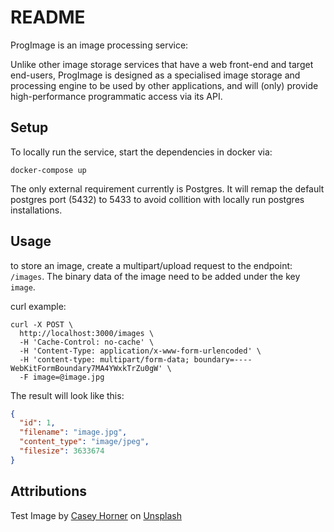 # README

ProgImage is an image processing service:

Unlike other image storage services that have a web front-end and target end-users, ProgImage is designed as a specialised image storage and processing engine to be used by other applications, and will (only) provide high-performance programmatic access via its API.

## Setup

To locally run the service, start the dependencies in docker via:

```shell
docker-compose up
```

The only external requirement currently is Postgres. It will remap the default postgres port (5432) to 5433 to avoid collition with locally run postgres installations.

## Usage

to store an image, create a multipart/upload request to the endpoint: `/images`. The binary data of the image need to be added under the key `image`.

curl example:

```shell
curl -X POST \
  http://localhost:3000/images \
  -H 'Cache-Control: no-cache' \
  -H 'Content-Type: application/x-www-form-urlencoded' \
  -H 'content-type: multipart/form-data; boundary=----WebKitFormBoundary7MA4YWxkTrZu0gW' \
  -F image=@image.jpg
```

The result will look like this:

```json
{
  "id": 1,
  "filename": "image.jpg",
  "content_type": "image/jpeg",
  "filesize": 3633674
}
```

## Attributions

Test Image by [Casey Horner](https://unsplash.com/@mischievous_penguins) on [Unsplash](https://unsplash.com/photos/mLPjQs-YK5g)
